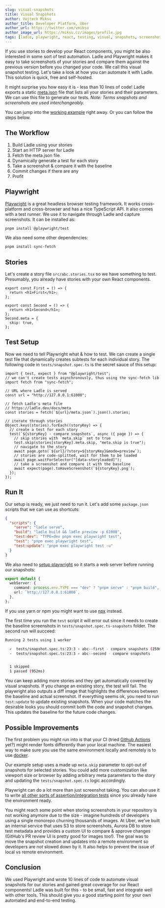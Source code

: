 ```yaml
---
slug: visual-snapshots
title: Visual Snapshots
author: Vojtech Miksu
author_title: Developer Platform, Uber
author_url: https://twitter.com/vmiksu
author_image_url: https://miksu.cz/images/profile.jpg
tags: [ladle, playwright, react, testing, visual, snapshots, screenshots]
---
```


If you use stories to develop your React components, you might be also interested in some sort of test automation. Ladle and Playwright makes it easy to take screenshots of your stories and compare them against the previous version before you changed your code. We call this visual snapshot testing. Let's take a look at how you can automate it with Ladle. This solution is quick, free and self-hosted.

It might surprise you how easy it is - less than 10 lines of code! Ladle exports a static [meta.json](/docs/meta) file that lists all your stories and their parameters. We can use this file to generate our tests. _Note: Terms snapshots and screenshots are used interchangeably._

You can jump into the [working example](https://github.com/tajo/ladle/tree/main/e2e/playwright) right away. Or you can follow the steps below.

## The Workflow

1. Build Ladle using your stories
2. Start an HTTP server for Ladle
3. Fetch the meta.json file
4. Dynamically generate a test for each story
5. Take a screenshot & compare it with the baseline
6. Commit changes if there are any
7. Profit

## Playwright

[Playwright](https://playwright.dev/) is a great headless browser testing framework. It works cross-platform and cross-browser and has a nice TypeScript API. It also comes with a test runner. We use it to navigate through Ladle and capture screenshots. It can be installed as:

```sh
pnpm install @playwright/test
```

We also need some other dependencies:

```sh
pnpm install sync-fetch
```

## Stories

Let's create a story file `src/abc.stories.tsx` so we have something to test. Presumably, you already have stories with your own React components.

```tsx title="src/abc.stories.tsx"
export const First = () => {
  return <h1>First</h1>;
};

export const Second = () => {
  return <h1>Second</h1>;
};
Second.meta = {
  skip: true,
};
```

## Test Setup

Now we need to tell Playwright what & how to test. We can create a single test file that dynamically creates subtests for each individual story. The following code in `tests/snapshot.spec.ts` is the secret sauce of this setup:

```tsx title="tests/snapshot.spec.ts"
import { test, expect } from "@playwright/test";
// we can't create tests asynchronously, thus using the sync-fetch lib
import fetch from "sync-fetch";

// URL where Ladle is served
const url = "http://127.0.0.1:61000";

// fetch Ladle's meta file
// https://ladle.dev/docs/meta
const stories = fetch(`${url}/meta.json`).json().stories;

// iterate through stories
Object.keys(stories).forEach((storyKey) => {
  // create a test for each story
  test(`${storyKey} - compare snapshots`, async ({ page }) => {
    // skip stories with `meta.skip` set to true
    test.skip(stories[storyKey].meta.skip, "meta.skip is true");
    // navigate to the story
    await page.goto(`${url}/?story=${storyKey}&mode=preview`);
    // stories are code-splitted, wait for them to be loaded
    await page.waitForSelector("[data-storyloaded]");
    // take a screenshot and compare it with the baseline
    await expect(page).toHaveScreenshot(`${storyKey}.png`);
  });
});
```

## Run It

Our setup is ready, we just need to run it. Let's add some `package.json` scripts that we can use as shortcuts:

```json title="package.json"
{
  "scripts": {
    "serve": "ladle serve",
    "build": "ladle build && ladle preview -p 61000",
    "test:dev": "TYPE=dev pnpm exec playwright test",
    "test": "pnpm exec playwright test",
    "test:update": "pnpm exec playwright test -u"
  }
}
```

We also need to [setup playwright](https://playwright.dev/docs/test-configuration) so it starts a web server before running our snapshots:

```ts title="playwright.config.ts"
export default {
  webServer: {
    command: process.env.TYPE === "dev" ? "pnpm serve" : "pnpm build",
    url: `http://127.0.0.1:61000`,
  },
};
```

If you use yarn or npm you might want to use [npx](https://docs.npmjs.com/cli/v8/commands/npx) instead.

The first time you run the `test` script it will error out since it needs to create the baseline screenshots in `tests/snapshot.spec.ts-snapshots` folder. The second run will succeed:

```sh
Running 2 tests using 1 worker

  ✓  tests/snapshot.spec.ts:23:3 › abc--first - compare snapshots (259ms)
  -  tests/snapshot.spec.ts:23:3 › abc--second - compare snapshots


  1 skipped
  1 passed (952ms)
```

You can keep adding more stories and they get automatically covered by visual snapshots. If you change an existing story, the test will fail. The playwright also outputs a diff image that highlights the differences between the baseline and actual screenshot. If everything seems ok, you need to run `test:update` to update existing snapshots. When your code matches the desirable looks you should commit both the code and snapshot changes. This updates the baseline for the future code changes.

## Possible Improvements

The first problem you might run into is that your CI (tried [Github Actions](https://github.com/features/actions) yet?) might render fonts differently than your local machine. The easiest way to make sure you use the same environment locally and remotely is to use [docker](https://www.docker.com/).

Our example setup uses a made up `meta.skip` parameter to opt-out of snapshots for selected stories. You could add more customization like viewport size or browser by adding arbitrary meta parameters to the story and updating the `tests/snapshot.spec.ts` logic accordingly.

Playwright can do a lot more than just screenshot taking. You can also use it to write [all other sorts of assertion/integration tests](https://playwright.dev/docs/writing-tests) since you already have the environment ready.

You might reach some point when storing screenshots in your repository is not working anymore due to the size - imagine hundreds of developers using a single monorepo churning thousands of images. At Uber, we've built an internal service that uses S3 to store screenshots, Aurora DB to store test metadata and provides a custom UI to compare & approve changes (GitHub's PR review UI is pretty good for images too!). The goal was to move the snapshot creation and updates into a remote environment so developers are not slowed down by it. It also helps to prevent the issue of local vs remote environment.

## Conclusion

We used Playwright and wrote 10 lines of code to automate visual snapshots for our stories and gained great coverage for our React components! Ladle was built for this - to be small, fast and integrate well with other tools. This should give you a good starting point for your own automated and end-to-end testing.
